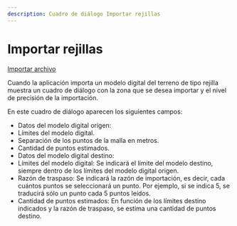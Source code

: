 ```yaml
---
description: Cuadro de diálogo Importar rejillas
---
```


# Importar rejillas

[Importar archivo](/mdtopx/operaciones-con-archivos/importar/importar-archivo.md)

Cuando la aplicación importa un modelo digital del terreno de tipo rejilla muestra un cuadro de diálogo con la zona que se desea importar y el nivel de precisión de la importación.

En este cuadro de diálogo aparecen los siguientes campos:

* Datos del modelo digital origen:
* Límites del modelo digital.
* Separación de los puntos de la malla en metros.
* Cantidad de puntos estimados.
* Datos del modelo digital destino:
* Límites del modelo digital: Se indicará el límite del modelo destino, siempre dentro de los límites del modelo digital origen.
* Razón de traspaso: Se indicará la razón de importación, es decir, cada cuántos puntos se seleccionará un punto. Por ejemplo, si se indica 5, se traducirá sólo un punto cada 5 puntos leídos.
* Cantidad de puntos estimados: En función de los límites destino indicados y la razón de traspaso, se estima una cantidad de puntos destino.

